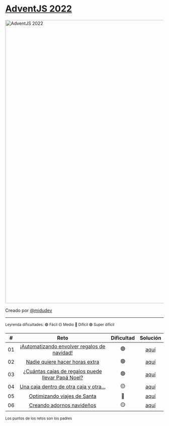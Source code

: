 # [AdventJS 2022](https://adventjs.dev/)

<img alt="AdventJS 2022" src="https://efecomunica.efe.com/wp-content/uploads/2022/12/rss-efea4f235aff03a9b1ad640ba685263d8e85546e902w.jpg" width="900" />

Creado por [@midudev](https://twitter.com/midudev)

---

<sub>Leyrenda dificultades: 🟢 Fácil 🟡 Medio 🔴 Difícil 🟣 Super difícil</sub>

|  #  |                                            Reto                                             | Dificultad |                                                      Solución                                                      |
| :-: | :-----------------------------------------------------------------------------------------: | :--------: | :----------------------------------------------------------------------------------------------------------------: |
| 01  |    [¡Automatizando envolver regalos de navidad!](https://adventjs.dev/challenges/2022/1)    |     🟢     |    [aquí](https://github.com/PaulJDev/adventjs-2022/tree/main/src/01_Automatizando_envolver_regalos_de_navidad)    |
| 02  |          [Nadie quiere hacer horas extra](https://adventjs.dev/challenges/2022/2)           |     🟢     |         [aquí](https://github.com/PaulJDev/adventjs-2022/tree/main/src/02_Nadie_quiere_hacer_horas_extra)          |
| 03  | [¿Cuántas cajas de regalos puede llevar Papá Noel?](https://adventjs.dev/challenges/2022/3) |     🟢     | [aquí](https://github.com/PaulJDev/adventjs-2022/tree/main/src/03_Cuantas_cajas_de_regalos_puede_llevar_Papa_Noel) |
| 04  |      [Una caja dentro de otra caja y otra...](https://adventjs.dev/challenges/2022/4)       |     🟡     |       [aquí](https://github.com/PaulJDev/adventjs-2022/tree/main/src/04_Una_caja_dentro_de_otra_caja_y_otra)       |
| 05  |            [Optimizando viajes de Santa](https://adventjs.dev/challenges/2022/5)            |     🔴     |           [aquí](https://github.com/PaulJDev/adventjs-2022/tree/main/src/05_Optimizando_viajes_de_Santa)           |
| 06  |             [Creando adornos navideños](https://adventjs.dev/challenges/2022/6)             |     🟡     |            [aquí](https://github.com/PaulJDev/adventjs-2022/tree/main/src/06_Creando_adornos_navideños)            |

<sub>Los puntos de los retos son los padres</sub>
